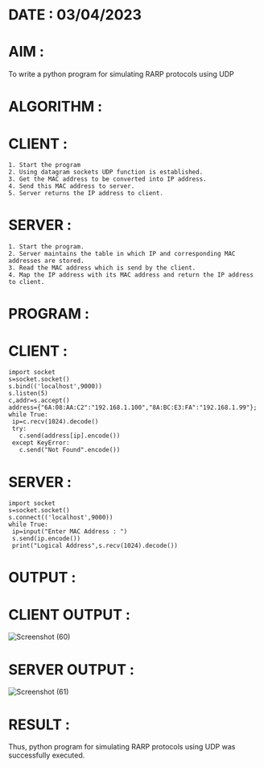 # DATE : 03/04/2023

# AIM :
To write a python program for simulating RARP protocols using UDP

# ALGORITHM :
  # CLIENT :
  ```
  1. Start the program
  2. Using datagram sockets UDP function is established.
  3. Get the MAC address to be converted into IP address.
  4. Send this MAC address to server.
  5. Server returns the IP address to client.
  ```

  # SERVER :
  ```
  1. Start the program.
  2. Server maintains the table in which IP and corresponding MAC addresses are stored.
  3. Read the MAC address which is send by the client.
  4. Map the IP address with its MAC address and return the IP address to client.
  ```

# PROGRAM :
# CLIENT :
```
import socket
s=socket.socket()
s.bind(('localhost',9000))
s.listen(5)
c,addr=s.accept()
address={"6A:08:AA:C2":"192.168.1.100","8A:BC:E3:FA":"192.168.1.99"};
while True:
 ip=c.recv(1024).decode()
 try:
   c.send(address[ip].encode())
 except KeyError:
   c.send("Not Found".encode()) 
```

# SERVER :
```
import socket
s=socket.socket()
s.connect(('localhost',9000))
while True:
 ip=input("Enter MAC Address : ")
 s.send(ip.encode())
 print("Logical Address",s.recv(1024).decode())
```
# OUTPUT :
# CLIENT OUTPUT :
![Screenshot (60)](https://github.com/ArpanBardhan/EX-5/assets/119405037/2f484112-52b6-44d5-b966-6cafd083407c)

# SERVER OUTPUT :
![Screenshot (61)](https://github.com/ArpanBardhan/EX-5/assets/119405037/b5ec9e4b-0c7a-4872-b6b0-71d187ead0f5)


# RESULT :
Thus, python program for simulating RARP protocols using UDP was successfully executed.

